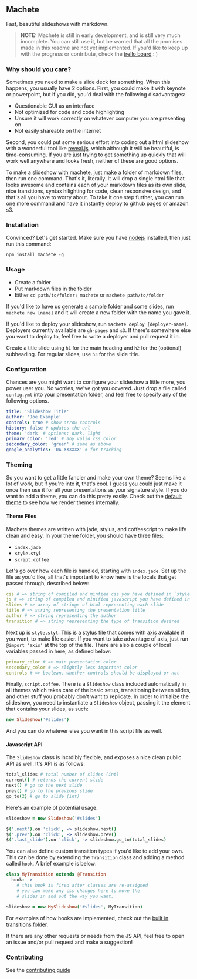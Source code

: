 Machete
-------

Fast, beautiful slideshows with markdown.

> **NOTE:** Machete is still in early development, and is still very much incomplete. You can still use it, but be warned that all the promises made in this readme are not yet implemented. If you'd like to keep up with the progress or contribute, check the [trello board](https://trello.com/b/JllTDqHZ/machete) : )


### Why should you care?

Sometimes you need to make a slide deck for something. When this happens, you usually have 2 options. First, you could make it with keynote or powerpoint, but if you did, you'd deal with the following disadvantages:

- Questionable GUI as an interface
- Not optimized for code and code highlighting
- Unsure it will work correctly on whatever computer you are presenting on
- Not easily shareable on the internet

Second, you could put some serious effort into coding out a html slideshow with a wonderful tool like [reveal.js](https://github.com/hakimel/reveal.js), which although it will be beautiful, is time-consuming. If you are just trying to get something up quickly that will work well anywhere and looks fresh, neither of these are good options.

To make a slideshow with machete, just make a folder of markdown files, then run one command. That's it, literally. It will drop a single html file that looks awesome and contains each of your markdown files as its own slide, nice transitions, syntax hilighting for code, clean responsive design, and that's all you have to worry about. To take it one step further, you can run one more command and have it instantly deploy to github pages or amazon s3.

### Installation

Convinced? Let's get started. Make sure you have [nodejs](http://nodejs.org) installed, then just run this command:

`npm install machete -g`

### Usage

- Create a folder
- Put markdown files in the folder
- Either `cd path/to/folder; machete` or `machete path/to/folder`

If you'd like to have us generate a sample folder and some slides, run `machete new [name]` and it will create a new folder with the name you gave it.

If you'd like to deploy your slideshow, run `machete deploy [deployer-name]`. Deployers currently available are `gh-pages` and `s3`. If there's somewhere else you want to deploy to, feel free to write a deployer and pull request it in.

Create a title slide using `h1` for the main heading and `h2` for the (optional) subheading. For regular slides, use `h3` for the slide title.

### Configuration

Chances are you might want to configure your slideshow a little more, you power user you. No worries, we've got you covered. Just drop a file called `config.yml` into your presentation folder, and feel free to specify any of the following options.

```yaml
title: 'Slideshow Title'
author: 'Joe Example'
controls: true # show arrow controls
history: false # updates the url
theme: 'dark' # options: dark, light
primary_color: 'red' # any valid css color
secondary_color: 'green' # same as above
google_analytics: 'UA-XXXXXX' # for tracking
```

### Theming

So you want to get a little fancier and make your own theme? Seems like a lot of work, but if you're into it, that's cool. I guess you could just make it once then use it for all your presentations as your signature style. If you do want to add a theme, you can do this pretty easily. Check out the [default theme](https://github.com/jenius/machete/tree/master/templates/dark) to see how we render themes internally.

#### Theme Files

Machete themes are written with jade, stylus, and coffeescript to make life clean and easy. In your theme folder, you should have three files:

- `index.jade`
- `style.styl`
- `script.coffee`

Let's go over how each file is handled, starting with `index.jade`. Set up the file as you'd like, all that's important to know here is the locals that get passed through, described below:

```yaml
css # => string of compiled and minfied css you have defined in `style.styl`
js # => string of compiled and minified javascript you have defined in `script.coffee`
slides # => array of strings of html representing each slide
title # => string representing the presentation title
author # => string representing the author
transition # => string representing the type of transition desired
```

Next up is `style.styl`. This is a stylus file that comes with [axis](https://github.com/jenius/axis) available if you want, to make life easier. If you want to take advantage of axis, just run `@import 'axis'` at the top of the file. There are also a couple of local variables passed in here, as defined below:

```yaml
primary_color # => main presentation color
secondary_color # => slightly less important color
controls # => boolean, whether controls should be displayed or not
```

Finally, `script.coffee`. There is a `Slideshow` class included automatically in all themes which takes care of the basic setup, transitioning between slides, and other stuff you probably don't want to replicate. In order to initialize the slideshow, you need to instantiate a `Slideshow` object, passing it the element that contains your slides, as such:

```coffee
new Slideshow('#slides')
```

And you can do whatever else you want in this script file as well.

#### Javascript API

The `Slideshow` class is incrdibly flexible, and exposes a nice clean public API as well. It's API is as follows:

```coffee
total_slides # total number of slides (int)
current() # returns the current slide
next() # go to the next slide
prev() # go to the previous slide
go_to(2) # go to slide (int)
```

Here's an example of potential usage:

```coffee
slideshow = new Slideshow('#slides')

$('.next').on 'click', -> slideshow.next()
$('.prev').on 'click', -> slideshow.prev()
$('.last_slide').on 'click', -> slideshow.go_to(total_slides)
```

You can also define custom transition types if you'd like to add your own. This can be done by extending the `Transition` class and adding a method called `hook`. A brief example is below:

```coffee
class MyTransition extends @Transition
  hook: ->
    # this hook is fired after classes are re-assigned
    # you can make any css changes here to move the
    # slides in and out the way you want.

slideshow = new MySlideshow('#slides', MyTransition)
```

For examples of how hooks are implemented, check out the [built in transitions folder](https://github.com/jenius/machete/tree/master/templates/base/transitions).

If there are any other requests or needs from the JS API, feel free to open an issue and/or pull request and make a suggestion!

### Contributing

See the [contributing guide](https://github.com/jenius/machete/blob/master/contributing.md)
